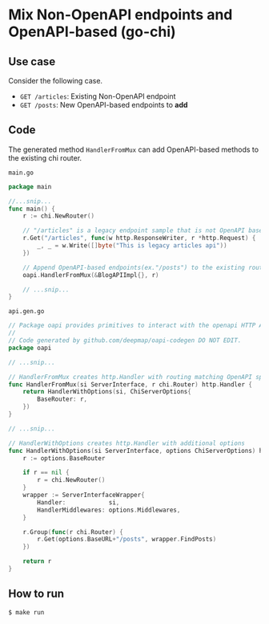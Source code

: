 # Mix Non-OpenAPI endpoints and OpenAPI-based (go-chi)

## Use case

Consider the following case.

- `GET /articles`: Existing Non-OpenAPI endpoint
- `GET /posts`: New OpenAPI-based endpoints to **add**

## Code

The generated method `HandlerFromMux` can add OpenAPI-based methods to the existing chi router.

`main.go`
```go
package main

//...snip...
func main() {
	r := chi.NewRouter()

	// "/articles" is a legacy endpoint sample that is not OpenAPI based.
	r.Get("/articles", func(w http.ResponseWriter, r *http.Request) {
		_, _ = w.Write([]byte("This is legacy articles api"))
	})

	// Append OpenAPI-based endpoints(ex."/posts") to the existing router.
	oapi.HandlerFromMux(&BlogAPIImpl{}, r)

	// ...snip...
}
```

`api.gen.go`
```go
// Package oapi provides primitives to interact with the openapi HTTP API.
//
// Code generated by github.com/deepmap/oapi-codegen DO NOT EDIT.
package oapi

// ...snip...

// HandlerFromMux creates http.Handler with routing matching OpenAPI spec based on the provided mux.
func HandlerFromMux(si ServerInterface, r chi.Router) http.Handler {
	return HandlerWithOptions(si, ChiServerOptions{
		BaseRouter: r,
	})
}

// ...snip...

// HandlerWithOptions creates http.Handler with additional options
func HandlerWithOptions(si ServerInterface, options ChiServerOptions) http.Handler {
	r := options.BaseRouter

	if r == nil {
		r = chi.NewRouter()
	}
	wrapper := ServerInterfaceWrapper{
		Handler:            si,
		HandlerMiddlewares: options.Middlewares,
	}

	r.Group(func(r chi.Router) {
		r.Get(options.BaseURL+"/posts", wrapper.FindPosts)
	})

	return r
}

```

## How to run

```shell
$ make run
```
